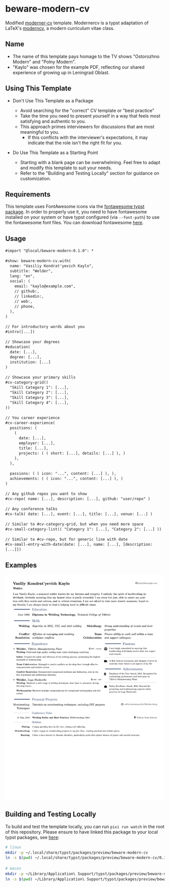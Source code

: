 # beware-modern-cv

Modified [moderner-cv](https://typst.app/universe/package/moderner-cv) template.
Modernercv is a typst adaptation of LaTeX's [moderncv](https://github.com/moderncv/moderncv),
a modern curriculum vitae class.

## Name
- The name of this template pays homage to the TV shows "Ostorozhno Modern" and "Polny Modern".
- "Kaylo" was chosen for the example PDF, reflecting our shared experience of growing up in Leningrad Oblast.

## Using This Template
- Don't Use This Template as a Package
  - Avoid searching for the "correct" CV template or "best practice"
  - Take the time you need to present yourself in a way that feels most satisfying and authentic to you.
  - This approach primes interviewers for discussions that are most meaningful to you.
    - If this conflicts with the interviewer's expectations, it may indicate that the role isn't the right fit for you.

- Do Use This Template as a Starting Point
  - Starting with a blank page can be overwhelming. Feel free to adapt and modify this template to suit your needs.
  - Refer to the "Building and Testing Locally" section for guidance on customization.

## Requirements

This template uses FontAwesome icons via the [fontawesome typst package](https://typst.app/universe/package/fontawesome).
In order to properly use it, you need to have fontawesome installed on your system or have typst configured (via `--font-path`) to use the fontawesome font files.
You can download fontawesome [here](https://fontawesome.com/download).

## Usage

```typst
#import "@local/beware-modern:0.1.0": *

#show: beware-modern-cv.with(
  name: "Vasiliy Kondrat'yevich Kaylo",
  subtitle: "Welder",
  lang: "en",
  social: (
    email: "kaylo@example.com",
    // github:,
    // linkedin:,
    // web:,
    // phone,
  ),
)

// For introductory words about you
#intro([...])

// Showcase your degrees
#education(
  date: [...],
  degree: [...],
  institution: [...]
)

// Showcase your primary skills
#cv-category-grid((
  "Skill Category 1": [...],
  "Skill Category 2": [...],
  "Skill Category 3": [...],
  "Skill Category 4": [...],
))

// You career experience
#cv-career-experience(
  positions: (
    (
      date: [...],
      employer: [...],
      title: [...],
      projects: ( ( short: [...], details: [...] ), )
    ),
  ),

  passions: ( ( icon: "...", content: [...] ), ),
  achievements: ( ( icon: "...", content: [...] ), )
)

// Any github repos you want to show
#cv-repo( name: [...], description: [...], github: "user/repo" )

// Any conference talks
#cv-talk( date: [...], event: [...], title: [...], venue: [...] )

// Similar to #cv-category-grid, but when you need more space
#cv-small-category-list(( "Category 1": [...], "Category 2": [...] ))

// Similar to #cv-repo, but for generic line with date
#cv-small-entry-with-date(date: [...], name: [...], [description: [...]])
```

## Examples

![Vasiliy Kaylo's CV](assets/example.png)

## Building and Testing Locally

To build and test the template locally, you can run `pixi run watch` in the root of this repository.
Please ensure to have linked this package to your local typst packages, see [here](https://github.com/typst/packages#local-packages):

```bash
# linux
mkdir -p ~/.local/share/typst/packages/preview/beware-modern-cv
ln -s $(pwd) ~/.local/share/typst/packages/preview/beware-modern-cv/0.1.0

# macos
mkdir -p ~/Library/Application\ Support/typst/packages/preview/beware-modern-cv
ln -s $(pwd) ~/Library/Application\ Support/typst/packages/preview/beware-modern-cv/0.1.0
```
